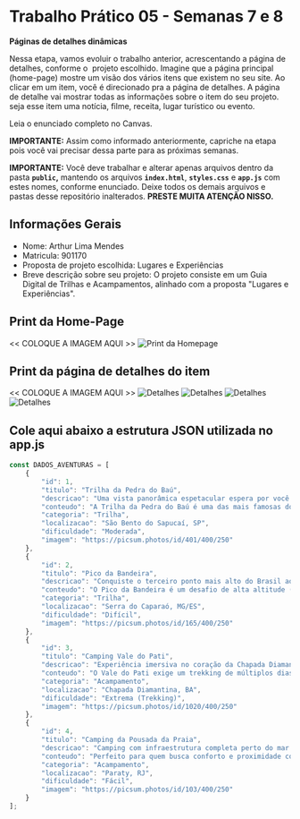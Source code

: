 # Trabalho Prático 05 - Semanas 7 e 8

**Páginas de detalhes dinâmicas**

Nessa etapa, vamos evoluir o trabalho anterior, acrescentando a página de detalhes, conforme o  projeto escolhido. Imagine que a página principal (home-page) mostre um visão dos vários itens que existem no seu site. Ao clicar em um item, você é direcionado pra a página de detalhes. A página de detalhe vai mostrar todas as informações sobre o item do seu projeto. seja esse item uma notícia, filme, receita, lugar turístico ou evento.

Leia o enunciado completo no Canvas. 

**IMPORTANTE:** Assim como informado anteriormente, capriche na etapa pois você vai precisar dessa parte para as próximas semanas. 

**IMPORTANTE:** Você deve trabalhar e alterar apenas arquivos dentro da pasta **`public`,** mantendo os arquivos **`index.html`**, **`styles.css`** e **`app.js`** com estes nomes, conforme enunciado. Deixe todos os demais arquivos e pastas desse repositório inalterados. **PRESTE MUITA ATENÇÃO NISSO.**

## Informações Gerais

- Nome: Arthur Lima Mendes
- Matricula: 901170
- Proposta de projeto escolhida: Lugares e Experiências
- Breve descrição sobre seu projeto: O projeto consiste em um Guia Digital de Trilhas e Acampamentos, alinhado com a proposta "Lugares e Experiências".

## Print da Home-Page

<<  COLOQUE A IMAGEM AQUI >>
![Print da Homepage](imagens/r5.jpeg)


## Print da página de detalhes do item

<<  COLOQUE A IMAGEM AQUI >>
![Detalhes](imagens/r1.jpeg)
![Detalhes](imagens/r2.png)
![Detalhes](imagens/r3.png)
![Detalhes](imagens/r4.png)

## Cole aqui abaixo a estrutura JSON utilizada no app.js

```javascript
const DADOS_AVENTURAS = [
    {
        "id": 1,
        "titulo": "Trilha da Pedra do Baú",
        "descricao": "Uma vista panorâmica espetacular espera por você no topo.",
        "conteudo": "A Trilha da Pedra do Baú é uma das mais famosas do estado, oferecendo trechos de escalaminhada com cabos de aço. Recomenda-se ir com guia e verificar as condições climáticas antes de iniciar a subida.",
        "categoria": "Trilha",
        "localizacao": "São Bento do Sapucaí, SP",
        "dificuldade": "Moderada",
        "imagem": "https://picsum.photos/id/401/400/250"
    },
    {
        "id": 2,
        "titulo": "Pico da Bandeira",
        "descricao": "Conquiste o terceiro ponto mais alto do Brasil ao nascer do sol.",
        "conteudo": "O Pico da Bandeira é um desafio de alta altitude (2.892 metros), exigindo preparo físico e equipamentos adequados. A subida noturna é popular para ver o sol nascer do cume, um espetáculo inesquecível.",
        "categoria": "Trilha",
        "localizacao": "Serra do Caparaó, MG/ES",
        "dificuldade": "Difícil",
        "imagem": "https://picsum.photos/id/165/400/250"
    },
    {
        "id": 3,
        "titulo": "Camping Vale do Pati",
        "descricao": "Experiência imersiva no coração da Chapada Diamantina.",
        "conteudo": "O Vale do Pati exige um trekking de múltiplos dias. A área é remota e a hospedagem é feita em casas de nativos (campings rústicos). É considerado um dos trekkings mais bonitos do Brasil.",
        "categoria": "Acampamento",
        "localizacao": "Chapada Diamantina, BA",
        "dificuldade": "Extrema (Trekking)",
        "imagem": "https://picsum.photos/id/1020/400/250"
    },
    {
        "id": 4,
        "titulo": "Camping da Pousada da Praia",
        "descricao": "Camping com infraestrutura completa perto do mar.",
        "conteudo": "Perfeito para quem busca conforto e proximidade com o mar. O camping oferece banheiros limpos, energia elétrica, área de convivência e segurança.",
        "categoria": "Acampamento",
        "localizacao": "Paraty, RJ",
        "dificuldade": "Fácil",
        "imagem": "https://picsum.photos/id/103/400/250"
    }
];
```
